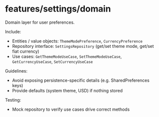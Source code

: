 # features/settings/domain

Domain layer for user preferences.

Include:
- Entities / value objects: `ThemeModePreference`, `CurrencyPreference`
- Repository interface: `SettingsRepository` (get/set theme mode, get/set fiat currency)
- Use cases: `GetThemeModeUseCase`, `SetThemeModeUseCase`, `GetCurrencyUseCase`, `SetCurrencyUseCase`

Guidelines:
- Avoid exposing persistence-specific details (e.g. SharedPreferences keys)
- Provide defaults (system theme, USD) if nothing stored

Testing:
- Mock repository to verify use cases drive correct methods

